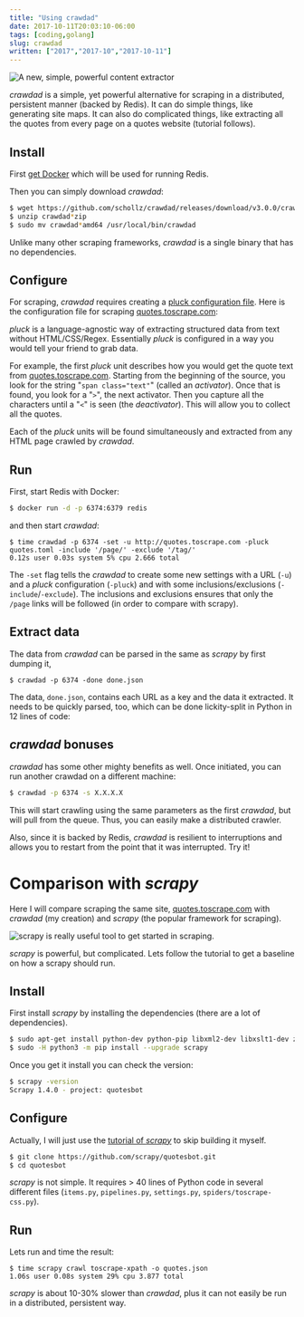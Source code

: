 ```yaml
---
title: "Using crawdad"
date: 2017-10-11T20:03:10-06:00
tags: [coding,golang]
slug: crawdad
written: ["2017","2017-10","2017-10-11"]
---
```




![A new, simple, powerful content extractor](https://user-images.githubusercontent.com/6550035/31456157-58663efe-ae76-11e7-8e53-6a2a5b7a196c.png)

*crawdad* is a simple, yet powerful alternative for scraping in a distributed, persistent manner (backed by Redis). It can  do simple things, like generating site maps. It can also do complicated things, like extracting all the quotes from every page on a quotes website (tutorial follows).

## Install

First [get Docker](https://www.docker.com/community-edition) which will be used for running Redis. 

Then you can simply download *crawdad*:

```sh
$ wget https://github.com/schollz/crawdad/releases/download/v3.0.0/crawdad_3.0.0_linux_amd64.zip
$ unzip crawdad*zip
$ sudo mv crawdad*amd64 /usr/local/bin/crawdad
```

Unlike many other scraping frameworks, *crawdad* is a single binary that has no dependencies.

## Configure

For scraping, *crawdad* requires creating a [pluck configuration file](https://github.com/schollz/pluck#use-config-file). Here is the configuration file for scraping [quotes.toscrape.com](http://quotes.toscrape.com):

<script src="https://gist.github.com/schollz/02205b5c1a3c5ade132e17ce61ce1213.js"></script>

*pluck* is a language-agnostic way of extracting structured data from text without HTML/CSS/Regex. Essentially *pluck* is configured in a way you would tell your friend to grab data.

For example, the first *pluck* unit describes how you would get the quote text from [quotes.toscrape.com](http://quotes.toscrape.com). Starting from the beginning of the source, you look for the string "`span class="text"`" (called an *activator*). Once that is found, you look for a "`>`", the next activator. Then you capture all the characters until a "`<`" is seen (the *deactivator*). This will allow you to collect all the quotes.

Each of the *pluck* units will be found simultaneously and extracted from any HTML page crawled by *crawdad*.

## Run

First, start Redis with Docker:

```sh
$ docker run -d -p 6374:6379 redis
```

and then start *crawdad*:

```
$ time crawdad -p 6374 -set -u http://quotes.toscrape.com -pluck quotes.toml -include '/page/' -exclude '/tag/'
0.12s user 0.03s system 5% cpu 2.666 total
```

The `-set` flag tells the *crawdad* to create some new settings with a URL (`-u`) and a *pluck* configuration (`-pluck`) and with some inclusions/exclusions (`-include`/`-exclude`). The inclusions and exclusions ensures that only the `/page` links will be followed (in order to compare with scrapy).


## Extract data

The data from *crawdad* can be parsed in the same as *scrapy* by first dumping it,

```
$ crawdad -p 6374 -done done.json
```


The data, `done.json`, contains each URL as a key and the data it extracted. It needs to be quickly parsed, too, which can be done lickity-split in Python in 12 lines of code:

<script src="https://gist.github.com/schollz/f27547bb4716fc14fd574e9bbdad57a1.js"></script>

## *crawdad* bonuses

*crawdad* has some other mighty benefits as well. Once initiated, you can run another crawdad on a different machine:

```sh
$ crawdad -p 6374 -s X.X.X.X
```

This will start crawling using the same parameters as the first *crawdad*, but will pull from the queue. Thus, you can easily make a distributed crawler.

Also, since it is backed by Redis, *crawdad* is resilient to interruptions and allows you to restart from the point that it was interrupted. Try it!

# Comparison with *scrapy*

Here I will compare scraping the same site, [quotes.toscrape.com](http://quotes.toscrape.com/) with *crawdad* (my creation) and *scrapy* (the popular framework for scraping).

![scrapy is really useful tool to get started in scraping.](https://user-images.githubusercontent.com/6550035/31486741-b06865e4-aef5-11e7-8b0d-c5ed107b25b4.png)

*scrapy* is powerful, but complicated. Lets follow the tutorial to get a baseline on how a scrapy should run. 

## Install

First install *scrapy* by installing the dependencies (there are a lot of dependencies).

```sh
$ sudo apt-get install python-dev python-pip libxml2-dev libxslt1-dev zlib1g-dev libffi-dev libssl-dev
$ sudo -H python3 -m pip install --upgrade scrapy
```

Once you get it install you can check the version:

```sh
$ scrapy -version
Scrapy 1.4.0 - project: quotesbot
```

## Configure

Actually, I will just use the [tutorial of *scrapy*](https://github.com/scrapy/quotesbot) to skip building it myself.

```sh
$ git clone https://github.com/scrapy/quotesbot.git
$ cd quotesbot
```
*scrapy* is not simple. It requires > 40 lines of Python code in several different files (`items.py`, `pipelines.py`, `settings.py`, `spiders/toscrape-css.py`). 


## Run

Lets run and time the result:

```
$ time scrapy crawl toscrape-xpath -o quotes.json
1.06s user 0.08s system 29% cpu 3.877 total
```

*scrapy* is about 10-30% slower than *crawdad*, plus it can not easily be run in a distributed, persistent way.




